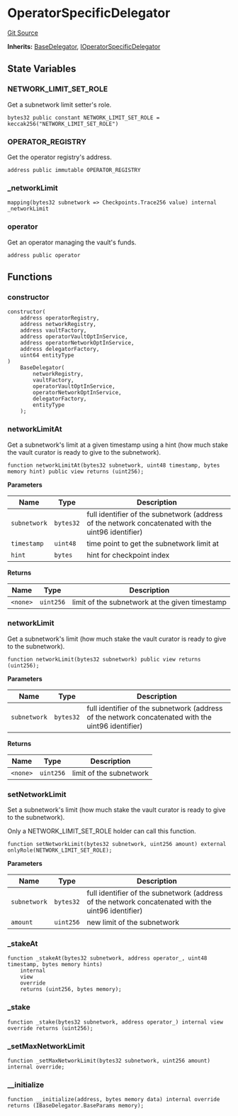 # OperatorSpecificDelegator
[Git Source](https://github.com/symbioticfi/core/blob/454f363c3e06eeffbe2515756b914d72c84b8ae4/src/contracts/delegator/OperatorSpecificDelegator.sol)

**Inherits:**
[BaseDelegator](/Users/andreikorokhov/symbiotic/core/docs/autogen/src/src/contracts/delegator/BaseDelegator.sol/abstract.BaseDelegator.md), [IOperatorSpecificDelegator](/Users/andreikorokhov/symbiotic/core/docs/autogen/src/src/interfaces/delegator/IOperatorSpecificDelegator.sol/interface.IOperatorSpecificDelegator.md)


## State Variables
### NETWORK_LIMIT_SET_ROLE
Get a subnetwork limit setter's role.


```solidity
bytes32 public constant NETWORK_LIMIT_SET_ROLE = keccak256("NETWORK_LIMIT_SET_ROLE")
```


### OPERATOR_REGISTRY
Get the operator registry's address.


```solidity
address public immutable OPERATOR_REGISTRY
```


### _networkLimit

```solidity
mapping(bytes32 subnetwork => Checkpoints.Trace256 value) internal _networkLimit
```


### operator
Get an operator managing the vault's funds.


```solidity
address public operator
```


## Functions
### constructor


```solidity
constructor(
    address operatorRegistry,
    address networkRegistry,
    address vaultFactory,
    address operatorVaultOptInService,
    address operatorNetworkOptInService,
    address delegatorFactory,
    uint64 entityType
)
    BaseDelegator(
        networkRegistry,
        vaultFactory,
        operatorVaultOptInService,
        operatorNetworkOptInService,
        delegatorFactory,
        entityType
    );
```

### networkLimitAt

Get a subnetwork's limit at a given timestamp using a hint
(how much stake the vault curator is ready to give to the subnetwork).


```solidity
function networkLimitAt(bytes32 subnetwork, uint48 timestamp, bytes memory hint) public view returns (uint256);
```
**Parameters**

|Name|Type|Description|
|----|----|-----------|
|`subnetwork`|`bytes32`|full identifier of the subnetwork (address of the network concatenated with the uint96 identifier)|
|`timestamp`|`uint48`|time point to get the subnetwork limit at|
|`hint`|`bytes`|hint for checkpoint index|

**Returns**

|Name|Type|Description|
|----|----|-----------|
|`<none>`|`uint256`|limit of the subnetwork at the given timestamp|


### networkLimit

Get a subnetwork's limit (how much stake the vault curator is ready to give to the subnetwork).


```solidity
function networkLimit(bytes32 subnetwork) public view returns (uint256);
```
**Parameters**

|Name|Type|Description|
|----|----|-----------|
|`subnetwork`|`bytes32`|full identifier of the subnetwork (address of the network concatenated with the uint96 identifier)|

**Returns**

|Name|Type|Description|
|----|----|-----------|
|`<none>`|`uint256`|limit of the subnetwork|


### setNetworkLimit

Set a subnetwork's limit (how much stake the vault curator is ready to give to the subnetwork).

Only a NETWORK_LIMIT_SET_ROLE holder can call this function.


```solidity
function setNetworkLimit(bytes32 subnetwork, uint256 amount) external onlyRole(NETWORK_LIMIT_SET_ROLE);
```
**Parameters**

|Name|Type|Description|
|----|----|-----------|
|`subnetwork`|`bytes32`|full identifier of the subnetwork (address of the network concatenated with the uint96 identifier)|
|`amount`|`uint256`|new limit of the subnetwork|


### _stakeAt


```solidity
function _stakeAt(bytes32 subnetwork, address operator_, uint48 timestamp, bytes memory hints)
    internal
    view
    override
    returns (uint256, bytes memory);
```

### _stake


```solidity
function _stake(bytes32 subnetwork, address operator_) internal view override returns (uint256);
```

### _setMaxNetworkLimit


```solidity
function _setMaxNetworkLimit(bytes32 subnetwork, uint256 amount) internal override;
```

### __initialize


```solidity
function __initialize(address, bytes memory data) internal override returns (IBaseDelegator.BaseParams memory);
```

